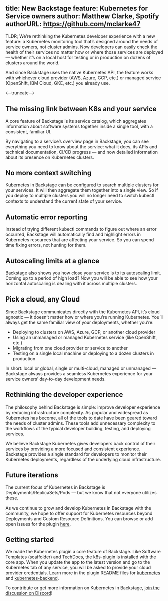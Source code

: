 
title: New Backstage feature: Kubernetes for Service owners
author: Matthew Clarke, Spotify
authorURL: https://github.com/mclarke47
---

TLDR; We’re rethinking the Kubernetes developer experience with a new feature: a Kubernetes monitoring tool that’s designed around the needs of service owners, not cluster admins. Now developers can easily check the health of their services no matter how or where those services are deployed — whether it’s on a local host for testing or in production on dozens of clusters around the world.

And since Backstage uses the native Kubernetes API, the feature works with whichever cloud provider (AWS, Azure, GCP, etc.) or managed service (OpenShift, IBM Cloud, GKE, etc.) you already use.



<--truncate-->

## The missing link between K8s and your service

A core feature of Backstage is its service catalog, which aggregates information about software systems together inside a single tool, with a consistent, familiar UI.

By navigating to a service’s overview page in Backstage, you can see everything you need to know about the service: what it does, its APIs and technical documentation, CI/CD progress — and now detailed information about its presence on Kubernetes clusters.

## No more context switching

Kubernetes in Backstage can be configured to search multiple clusters for your services. It will then aggregate them together into a single view. So if you deploy to multiple clusters you will no longer need to switch kubectl contexts to understand the current state of your service.

## Automatic error reporting

Instead of trying different kubectl commands to figure out where an error occurred, Backstage will automatically find and highlight errors in Kubernetes resources that are affecting your service. So you can spend time fixing errors, not hunting for them.

## Autoscaling limits at a glance

Backstage also shows you how close your service is to its autoscaling limit. Coming up to a period of high load? Now you will be able to see how your horizontal autoscaling is dealing with it across multiple clusters.

## Pick a cloud, any Cloud

Since Backstage communicates directly with the Kubernetes API, it’s cloud agnostic — it doesn’t matter how or where you’re running Kubernetes. You’ll always get the same familiar view of your deployments, whether you’re:

- Deploying to clusters on AWS, Azure, GCP, or another cloud provider
- Using an unmanaged or managed Kubernetes service (like OpenShift, etc.)
- Migrating from one cloud provider or service to another
- Testing on a single local machine or deploying to a dozen clusters in production

In short: local or global, single or multi-cloud, managed or unmanaged — Backstage always provides a seamless Kubernetes experience for your service owners’ day-to-day development needs.

## Rethinking the developer experience
The philosophy behind Backstage is simple: improve developer experience by reducing infrastructure complexity. As popular and widespread as Kubernetes has become, all of the tools to date have been geared toward the needs of cluster admins. These tools add unnecessary complexity to the workflows of the typical developer building, testing, and deploying services.

We believe Backstage Kubernetes gives developers back control of their services by providing a more focused and consistent experience. Backstage provides a single standard for developers to monitor their Kubernetes deployments, regardless of the underlying cloud infrastructure.

## Future iterations

The current focus of Kubernetes in Backstage is Deployments/ReplicaSets/Pods — but we know that not everyone utilizes these.

As we continue to grow and develop Kubernetes in Backstage with the community, we hope to offer support for Kubernetes resources beyond Deployments and Custom Resource Definitions. You can browse or add open issues for the plugin [here].

## Getting started

We made the Kubernetes plugin a core feature of Backstage. Like Software Templates (scaffolder) and TechDocs, the k8s-plugin is installed with the core app. When you update the app to the latest version and go to the Kubernetes tab of any service, you will be asked to provide your cloud provider credentials. Learn more in the plugin README files for [kubernetes] and [kubernetes-backend].

To contribute or get more information on Kubernetes in Backstage, [join the discussion on Discord]!



[here]: https://github.com/backstage/backstage/issues?q=is%3Aissue+is%3Aopen+kubernetes+label%3Ak8s-plugin
[kubernetes]: https://github.com/backstage/backstage/tree/master/plugins/kubernetes#surfacing-your-kubernetes-components-as-part-of-an-entity
[kubernetes-backend]: https://github.com/backstage/backstage/tree/master/plugins/kubernetes-backend
[join the discussion on Discord]: https://discord.gg/MUpMjP2
